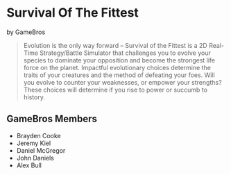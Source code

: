 # Survival Of The Fittest
by GameBros

> Evolution is the only way forward – Survival of the Fittest is a 2D Real-Time Strategy/Battle Simulator that challenges you to evolve your species to dominate your opposition and become the strongest life force on the planet. Impactful evolutionary choices determine the traits of your creatures and the method of defeating your foes. Will you evolve to counter your weaknesses, or empower your strengths? These choices will determine if you rise to power or succumb to history.

## GameBros Members
- Brayden Cooke
- Jeremy Kiel
- Daniel McGregor
- John Daniels
- Alex Bull